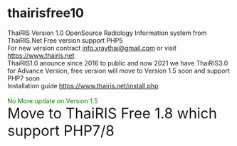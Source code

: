 # thairisfree10
ThaiRIS Version 1.0 OpenSource Radiology Information system from ThaiRIS.Net Free version support PHP5 </br>
For new version contract info.xraythai@gmail.com or visit <a href=https://www.thairis.net>https://www.thairis.net</a></br>
ThaiRIS1.0 anounce since 2016 to public and now 2021 we have ThaiRIS3.0 for Advance Version, free version will move to Version 1.5 soon and support PHP7 soon</br>
Installation guide https://www.thairis.net/install.php</br>
</br>
<font color=green>No More update on Version 1.5</font></br>
<font size=+3>Move to ThaiRIS Free 1.8 which support PHP7/8</font>
